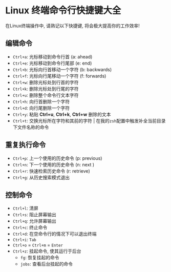# Linux 终端命令行快捷键大全

在Linux终端操作中, 请熟记以下快捷键, 将会极大提高你的工作效率!

## 编辑命令

- `Ctrl+a`: 光标移动到命令行首 (a: ahead)
- `Ctrl+e`: 光标移动到命令行尾部 (e: end)
- `Ctrl+b`: 光标向行首移动一个字符 (b: backwards)
- `Ctrl+f`: 光标向行尾移动一个字符 (f: forwards)
- `Ctrl+w`: 删除光标处到行首的字符
- `Ctrl+k`: 删除光标处到行尾的字符
- `Ctrl+u`: 删除整个命令行文本字符 
- `Ctrl+h`: 向行首删除一个字符
- `Ctrl+d`: 向行尾删除一个字符
- `Ctrl+y`: 粘贴 **Ctrl+u**, **Ctrl+k**, **Ctrl+w** 删除的文本
- `Ctrl+t`: 交换光标所在字符和其前的字符 | 在我的`zsh`配置中触发补全当前目录下文件名称的命令

## 重复执行命令

- `Ctrl+p`: 上一个使用的历史命令 (p: previous)
- `Ctrl+n`: 下一个使用的历史命令 (n: next )
- `Ctrl+r`: 快速检索历史命令 (r: retrieve)
- `Ctrl+g`: 从历史搜索模式退出

## 控制命令

- `Ctrl+l`: 清屏
- `Ctrl+s`: 阻止屏幕输出
- `Ctrl+q`: 允许屏幕输出
- `Ctrl+c`: 终止命令
- `Ctrl+d`: 在空命令行的情况下可以退出终端
- `Ctrl+i`: `Tab`
- `Ctrl+o` = `Ctrl+m` = `Enter`
- `Ctrl+z`: 挂起命令, 使其运行于后台
    - `fg`: 恢复挂起的命令
    - `jobs`: 查看后台挂起的命令